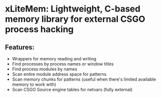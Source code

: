 # xLiteMem: Lightweight, C-based memory library for external CSGO process hacking

## Features:

- Wrappers for memory reading and writing
- Find processes by process names or window titles
- Find process modules by names
- Scan entire module address space for patterns
- Scan memory chunks for patterns (useful when there's limited available memory to work with)
- Scan CSGO Source engine tables for netvars (fully external)